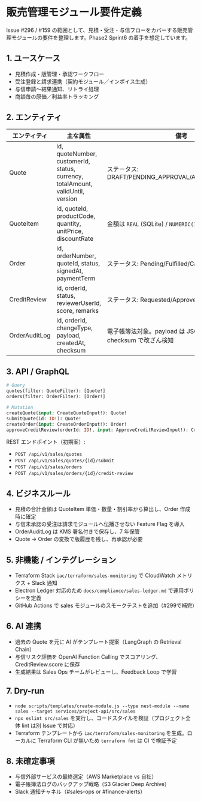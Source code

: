 # 販売管理モジュール要件定義

Issue #296 / #159 の範囲として、見積・受注・与信フローをカバーする販売管理モジュールの要件を整理します。Phase2 Sprint6 の着手を想定しています。

## 1. ユースケース
- 見積作成・版管理・承認ワークフロー
- 受注登録と請求連携（契約モジュール／インボイス生成）
- 与信申請〜結果通知、リトライ処理
- 商談毎の原価／利益率トラッキング

## 2. エンティティ
| エンティティ | 主な属性 | 備考 |
|--------------|----------|------|
| Quote | id, quoteNumber, customerId, status, currency, totalAmount, validUntil, version | ステータス: DRAFT/PENDING_APPROVAL/APPROVED/REJECTED |
| QuoteItem | id, quoteId, productCode, quantity, unitPrice, discountRate | 金額は `REAL` (SQLite) / `NUMERIC(12,2)` (Postgres) |
| Order | id, orderNumber, quoteId, status, signedAt, paymentTerm | ステータス: Pending/Fulfilled/Cancelled |
| CreditReview | id, orderId, status, reviewerUserId, score, remarks | ステータス: Requested/Approved/Rejected |
| OrderAuditLog | id, orderId, changeType, payload, createdAt, checksum | 電子帳簿法対象。payload は JSON 文字列、checksum で改ざん検知 |

## 3. API / GraphQL
```graphql
# Query
quotes(filter: QuoteFilter): [Quote!]
orders(filter: OrderFilter): [Order!]

# Mutation
createQuote(input: CreateQuoteInput!): Quote!
submitQuote(id: ID!): Quote!
createOrder(input: CreateOrderInput!): Order!
approveCreditReview(orderId: ID!, input: ApproveCreditReviewInput!): CreditReview!
```

REST エンドポイント（初期案）:
- `POST /api/v1/sales/quotes`
- `POST /api/v1/sales/quotes/{id}/submit`
- `POST /api/v1/sales/orders`
- `POST /api/v1/sales/orders/{id}/credit-review`

## 4. ビジネスルール
- 見積の合計金額は QuoteItem 単価・数量・割引率から算出し、Order 作成時に確定
- 与信未承認の受注は請求モジュールへ伝播させない Feature Flag を導入
- OrderAuditLog は KMS 署名付きで保存し、7 年保管
- Quote → Order の変換で版履歴を残し、再承認が必要

## 5. 非機能 / インテグレーション
- Terraform Stack `iac/terraform/sales-monitoring` で CloudWatch メトリクス + Slack 通知
- Electron Ledger 対応のため `docs/compliance/sales-ledger.md` で運用ポリシーを定義
- GitHub Actions で sales モジュールのスモークテストを追加（#299で補完）

## 6. AI 連携
- 過去の Quote を元に AI がテンプレート提案（LangGraph の Retrieval Chain）
- 与信リスク評価を OpenAI Function Calling でスコアリング、CreditReview.score に保存
- 生成結果は Sales Ops チームがレビューし、Feedback Loop で学習

## 7. Dry-run
- `node scripts/templates/create-module.js --type nest-module --name sales --target services/project-api/src/sales`
- `npx eslint src/sales` を実行し、コードスタイルを検証（プロジェクト全体 lint は別 Issue で対応）
- Terraform テンプレートから `iac/terraform/sales-monitoring` を生成。ローカルに Terraform CLI が無いため `terraform fmt` は CI で検証予定

## 8. 未確定事項
- 与信外部サービスの最終選定（AWS Marketplace vs 自社）
- 電子帳簿法ログのバックアップ戦略（S3 Glacier Deep Archive）
- Slack 通知チャネル（#sales-ops or #finance-alerts）
